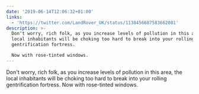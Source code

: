 ```yaml
---
date: '2019-06-14T12:06:32+01:00'
links:
  - 'https://twitter.com/LandRover_UK/status/1138456687583662081'
description: >-
  Don't worry, rich folk, as you increase levels of pollution in this area, the
  local inhabitants will be choking too hard to break into your rolling
  gentrification fortress.

  Now with rose-tinted windows.
---
```

Don't worry, rich folk, as you increase levels of pollution in this area, the local inhabitants will be choking too hard to break into your rolling gentrification fortress.
Now with rose-tinted windows. 
